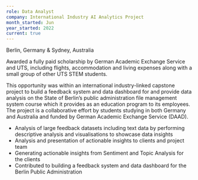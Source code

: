 ```yaml
---
role: Data Analyst
company: International Industry AI Analytics Project 
month_started: Jun
year_started: 2022
current: true
---
```


Berlin, Germany & Sydney, Australia

Awarded a fully paid scholarship by German Academic Exchange Service and UTS, including flights, accommodation and living expenses along with a small group of other UTS STEM students.

This opportunity was within an international industry-linked capstone project to build a feedback system and data dashboard for and provide data analysis on the State of Berlin’s public administration file management system course which it provides as an education program to its employees. The project is a collaborative effort by students studying in both Germany and Australia and funded by German Academic Exchange Service (DAAD).

*  Analysis of large feedback datasets including text data by performing descriptive analysis and visualisations to showcase data insights
*  Analysis and presentation of actionable insights to clients and project team
*  Generating actionable insights from Sentiment and Topic Analysis for the clients 
*  Contributed to building a feedback system and data dashboard for the Berlin Public Administration
